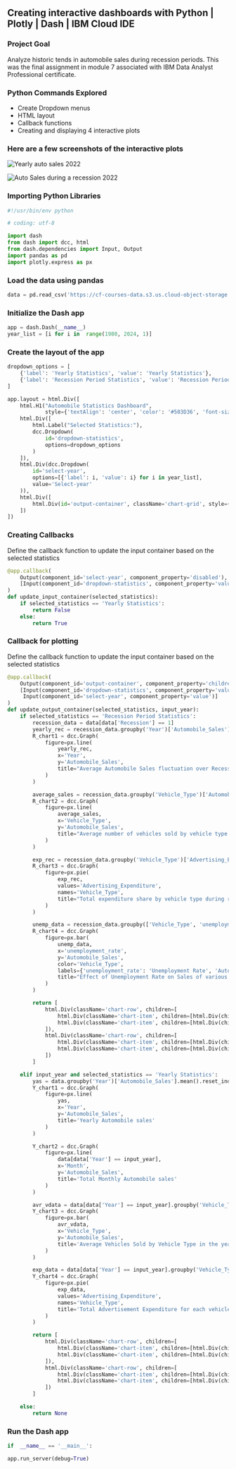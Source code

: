 ## Creating interactive dashboards with Python | Plotly | Dash | IBM Cloud IDE

### Project Goal
Analyze historic tends in automobile sales during recession periods. 
This was the final assignment in module 7 associated with IBM Data Analyst Professional certificate.

### Python Commands Explored
- Create Dropdown menus
- HTML layout
- Callback functions
- Creating and displaying 4 interactive plots

### Here are a few screenshots of the interactive plots
![Yearly auto sales 2022](https://i.imgur.com/htXpSSY.png)

![Auto Sales during a recession 2022](https://i.imgur.com/7XMUYi3.png)

### Importing Python Libraries
```python
#!/usr/bin/env python

# coding: utf-8

import dash
from dash import dcc, html
from dash.dependencies import Input, Output
import pandas as pd
import plotly.express as px
```
  

### Load the data using pandas
```python
data = pd.read_csv('https://cf-courses-data.s3.us.cloud-object-storage.appdomain.cloud/IBMDeveloperSkillsNetwork-DV0101EN-SkillsNetwork/Data%20Files/historical_automobile_sales.csv')

  ```

### Initialize the Dash app
```python
app = dash.Dash(__name__)
year_list = [i for i in  range(1980, 2024, 1)]

```
### Create the layout of the app
```python
dropdown_options = [
    {'label': 'Yearly Statistics', 'value': 'Yearly Statistics'},
    {'label': 'Recession Period Statistics', 'value': 'Recession Period Statistics'}
]

app.layout = html.Div([
    html.H1("Automobile Statistics Dashboard",
            style={'textAlign': 'center', 'color': '#503D36', 'font-size': 24}),
    html.Div([
        html.Label("Selected Statistics:"),
        dcc.Dropdown(
            id='dropdown-statistics',
            options=dropdown_options
        )
    ]),
    html.Div(dcc.Dropdown(
        id='select-year',
        options=[{'label': i, 'value': i} for i in year_list],
        value='Select-year'
    )),
    html.Div([
        html.Div(id='output-container', className='chart-grid', style={'display': 'flex'})
    ])
])
```
### Creating Callbacks
Define the callback function to update the input container based on the selected statistics
```python
@app.callback(
    Output(component_id='select-year', component_property='disabled'),
    [Input(component_id='dropdown-statistics', component_property='value')]
)
def update_input_container(selected_statistics):
    if selected_statistics == 'Yearly Statistics':
        return False
    else:
        return True
```
  
### Callback for plotting
Define the callback function to update the input container based on the selected statistics
```python
@app.callback(
    Output(component_id='output-container', component_property='children'),
    [Input(component_id='dropdown-statistics', component_property='value'),
     Input(component_id='select-year', component_property='value')]
)
def update_output_container(selected_statistics, input_year):
    if selected_statistics == 'Recession Period Statistics':
        recession_data = data[data['Recession'] == 1]
        yearly_rec = recession_data.groupby('Year')['Automobile_Sales'].mean().reset_index()
        R_chart1 = dcc.Graph(
            figure=px.line(
                yearly_rec,
                x='Year',
                y='Automobile_Sales',
                title="Average Automobile Sales fluctuation over Recession Period"
            )
        )

        average_sales = recession_data.groupby('Vehicle_Type')['Automobile_Sales'].mean().reset_index()
        R_chart2 = dcc.Graph(
            figure=px.line(
                average_sales,
                x='Vehicle_Type',
                y='Automobile_Sales',
                title="Average number of vehicles sold by vehicle type during recessions"
            )
        )

        exp_rec = recession_data.groupby('Vehicle_Type')['Advertising_Expenditure'].mean().reset_index()
        R_chart3 = dcc.Graph(
            figure=px.pie(
                exp_rec,
                values='Advertising_Expenditure',
                names='Vehicle_Type',
                title="Total expenditure share by vehicle type during recessions"
            )
        )

        unemp_data = recession_data.groupby(['Vehicle_Type', 'unemployment_rate'])['Automobile_Sales'].mean().reset_index()
        R_chart4 = dcc.Graph(
            figure=px.bar(
                unemp_data,
                x='unemployment_rate',
                y='Automobile_Sales',
                color='Vehicle_Type',
                labels={'unemployment_rate': 'Unemployment Rate', 'Automobile_Sales': 'Average Automobile Sales'},
                title="Effect of Unemployment Rate on Sales of various Vehicle Types"
            )
        )

        return [
            html.Div(className='chart-row', children=[
                html.Div(className='chart-item', children=[html.Div(children=R_chart1)]),
                html.Div(className='chart-item', children=[html.Div(children=R_chart2)])
            ]),
            html.Div(className='chart-row', children=[
                html.Div(className='chart-item', children=[html.Div(children=R_chart3)]),
                html.Div(className='chart-item', children=[html.Div(children=R_chart4)])
            ])
        ]

    elif input_year and selected_statistics == 'Yearly Statistics':
        yas = data.groupby('Year')['Automobile_Sales'].mean().reset_index()
        Y_chart1 = dcc.Graph(
            figure=px.line(
                yas,
                x='Year',
                y='Automobile_Sales',
                title='Yearly Automobile sales'
            )
        )

        Y_chart2 = dcc.Graph(
            figure=px.line(
                data[data['Year'] == input_year],
                x='Month',
                y='Automobile_Sales',
                title='Total Monthly Automobile sales'
            )
        )

        avr_vdata = data[data['Year'] == input_year].groupby('Vehicle_Type')['Automobile_Sales'].mean().reset_index()
        Y_chart3 = dcc.Graph(
            figure=px.bar(
                avr_vdata,
                x='Vehicle_Type',
                y='Automobile_Sales',
                title='Average Vehicles Sold by Vehicle Type in the year'
            )
        )

        exp_data = data[data['Year'] == input_year].groupby('Vehicle_Type')['Advertising_Expenditure'].mean().reset_index()
        Y_chart4 = dcc.Graph(
            figure=px.pie(
                exp_data,
                values='Advertising_Expenditure',
                names='Vehicle_Type',
                title='Total Advertisement Expenditure for each vehicle'
            )
        )

        return [
            html.Div(className='chart-row', children=[
                html.Div(className='chart-item', children=[html.Div(children=Y_chart1)]),
                html.Div(className='chart-item', children=[html.Div(children=Y_chart2)])
            ]),
            html.Div(className='chart-row', children=[
                html.Div(className='chart-item', children=[html.Div(children=Y_chart3)]),
                html.Div(className='chart-item', children=[html.Div(children=Y_chart4)])
            ])
        ]

    else:
        return None
```
  
### Run the Dash app
```python
if  __name__ == '__main__':

app.run_server(debug=True)
```

